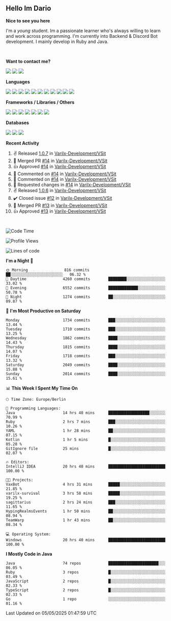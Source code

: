 <h2>Hello Im Dario</h2>

**Nice to see you here**

I'm a *young* student. Im a passionate learner who's always willing to learn and work across
programming. I'm currently into Backend & Discord Bot development. I mainly develop in Ruby and Java.

<br/>

**Want to contact me?**

<a href="https://github.com/knerio"><img src="https://img.shields.io/badge/-Github-blue?style=for-the-badge&logo=github&logoColor=white"/></a> <a href="https://discord.com/users/639416958923702292"><img src="https://img.shields.io/badge/-knerio-blue?style=for-the-badge&logo=discord&logoColor=white"/></a> <a href="https://twitch.tv/dopalos_"><img src="https://img.shields.io/badge/-twitch-blue?style=for-the-badge&logo=twitch&logoColor=white"/></a>

**Languages**

<img src="https://img.shields.io/badge/-Java-blue?style=for-the-badge&logo=java&logoColor=white"/> <img src="https://img.shields.io/badge/-Ruby-blue?style=for-the-badge&logo=Ruby&logoColor=white"/> <img src="https://img.shields.io/badge/-Git-blue?style=for-the-badge&logo=Git&logoColor=white"/> <img src="https://img.shields.io/badge/-HTML-blue?style=for-the-badge&logo=html5&logoColor=white"/> <img src="https://img.shields.io/badge/-CSS-blue?style=for-the-badge&logo=CSS3&logoColor=white"/> <img src="https://img.shields.io/badge/-Javascript-blue?style=for-the-badge&logo=javascript&logoColor=white"/> <img src="https://img.shields.io/badge/-Typescript-blue?style=for-the-badge&logo=TypeScript&logoColor=white"/> <img src="https://img.shields.io/badge/-Kotlin-blue?style=for-the-badge&logo=kotlin&logoColor=white"/> <img src="https://img.shields.io/badge/-SQL-blue?style=for-the-badge&logo=MYSQL&logoColor=white"/> <img src="https://img.shields.io/badge/-Markdown-blue?style=for-the-badge&logo=Markdown&logoColor=white"/> <img src="https://img.shields.io/badge/-JSON-blue?style=for-the-badge&logo=JSON&logoColor=white"/>
<br/>

 **Frameworks / Libraries / Others**

<img src="https://img.shields.io/badge/-Ruby_On_Rails-blue?style=for-the-badge&logo=ruby-on-rails&logoColor=white"/> <img src="https://img.shields.io/badge/-JDA-blue?style=for-the-badge&logo=JDA&logoColor=white"/> <img src="https://img.shields.io/badge/-Bootstrap-blue?style=for-the-badge&logo=Bootstrap&logoColor=white"/> <img src="https://img.shields.io/badge/-Node.JS-blue?style=for-the-badge&logo=node.js&logoColor=white"/> <img src="https://img.shields.io/badge/-React-blue?style=for-the-badge&logo=React&logoColor=white"/> <img src="https://img.shields.io/badge/-Express-blue?style=for-the-badge&logo=Express&logoColor=white"/> <img src="https://img.shields.io/badge/-Next.Js-blue?style=for-the-badge&logo=Next.Js&logoColor=white"/>

**Databases**

<img src="https://img.shields.io/badge/-MongoDB-blue?style=for-the-badge&logo=mongodb&logoColor=white"/> <img src="https://img.shields.io/badge/-MariaDB-blue?style=for-the-badge&logo=MariaDB&logoColor=white"/>
<img src="https://img.shields.io/badge/-PostgreSQL-blue?style=for-the-badge&logo=PostgreSQl&logoColor=white"/>

**Recent Activity**

<!--RECENT_ACTIVITY:start-->
1. ✌️ Released [1.0.7](https://github.com/Varilx-Development/VSit/releases/tag/1.0.7) in [Varilx-Development/VSit](https://github.com/Varilx-Development/VSit)<br>
2. 🎉 Merged PR [#14](https://github.com/Varilx-Development/VSit/pull/14) in [Varilx-Development/VSit](https://github.com/Varilx-Development/VSit)<br>
3. 👍 Approved [#14](https://github.com/Varilx-Development/VSit/pull/14#pullrequestreview-2815476502) in [Varilx-Development/VSit](https://github.com/Varilx-Development/VSit)<br>
4. 💬 Commented on [#14](https://github.com/Varilx-Development/VSit/pull/14#discussion_r2073755886) in [Varilx-Development/VSit](https://github.com/Varilx-Development/VSit)<br>
5. 💬 Commented on [#14](https://github.com/Varilx-Development/VSit/pull/14#discussion_r2073705985) in [Varilx-Development/VSit](https://github.com/Varilx-Development/VSit)<br>
6. 🔴 Requested changes in [#14](https://github.com/Varilx-Development/VSit/pull/14#pullrequestreview-2815270582) in [Varilx-Development/VSit](https://github.com/Varilx-Development/VSit)<br>
7. ✌️ Released [1.0.6](https://github.com/Varilx-Development/VSit/releases/tag/1.0.6) in [Varilx-Development/VSit](https://github.com/Varilx-Development/VSit)<br>
8. ✔️ Closed issue [#12](https://github.com/Varilx-Development/VSit/issues/12) in [Varilx-Development/VSit](https://github.com/Varilx-Development/VSit)<br>
9. 🎉 Merged PR [#13](https://github.com/Varilx-Development/VSit/pull/13) in [Varilx-Development/VSit](https://github.com/Varilx-Development/VSit)<br>
10. 👍 Approved [#13](https://github.com/Varilx-Development/VSit/pull/13#pullrequestreview-2814955334) in [Varilx-Development/VSit](https://github.com/Varilx-Development/VSit)<br>
<!--RECENT_ACTIVITY:end-->
 
#

<!--START_SECTION:waka-->
![Code Time](http://img.shields.io/badge/Code%20Time-1%2C105%20hrs%2040%20mins-blue)

![Profile Views](http://img.shields.io/badge/Profile%20Views-0-blue)

![Lines of code](https://img.shields.io/badge/From%20Hello%20World%20I%27ve%20Written-1.1%20million%20lines%20of%20code-blue)

**I'm a Night 🦉** 

```text
🌞 Morning                816 commits         ██░░░░░░░░░░░░░░░░░░░░░░░   06.32 % 
🌆 Daytime                4260 commits        ████████░░░░░░░░░░░░░░░░░   33.02 % 
🌃 Evening                6552 commits        █████████████░░░░░░░░░░░░   50.78 % 
🌙 Night                  1274 commits        ██░░░░░░░░░░░░░░░░░░░░░░░   09.87 % 
```
📅 **I'm Most Productive on Saturday** 

```text
Monday                   1734 commits        ███░░░░░░░░░░░░░░░░░░░░░░   13.44 % 
Tuesday                  1710 commits        ███░░░░░░░░░░░░░░░░░░░░░░   13.25 % 
Wednesday                1862 commits        ████░░░░░░░░░░░░░░░░░░░░░   14.43 % 
Thursday                 1815 commits        ████░░░░░░░░░░░░░░░░░░░░░   14.07 % 
Friday                   1718 commits        ███░░░░░░░░░░░░░░░░░░░░░░   13.32 % 
Saturday                 2049 commits        ████░░░░░░░░░░░░░░░░░░░░░   15.88 % 
Sunday                   2014 commits        ████░░░░░░░░░░░░░░░░░░░░░   15.61 % 
```


📊 **This Week I Spent My Time On** 

```text
🕑︎ Time Zone: Europe/Berlin

💬 Programming Languages: 
Java                     14 hrs 40 mins      ██████████████████░░░░░░░   70.99 % 
Ruby                     2 hrs 7 mins        ███░░░░░░░░░░░░░░░░░░░░░░   10.26 % 
YAML                     1 hr 28 mins        ██░░░░░░░░░░░░░░░░░░░░░░░   07.15 % 
Kotlin                   1 hr 5 mins         █░░░░░░░░░░░░░░░░░░░░░░░░   05.28 % 
GitIgnore file           25 mins             █░░░░░░░░░░░░░░░░░░░░░░░░   02.07 % 

🔥 Editors: 
IntelliJ IDEA            20 hrs 40 mins      █████████████████████████   100.00 % 

🐱‍💻 Projects: 
VaxBot                   4 hrs 31 mins       █████░░░░░░░░░░░░░░░░░░░░   21.85 % 
varilx-survival          3 hrs 58 mins       █████░░░░░░░░░░░░░░░░░░░░   19.25 % 
sagittarius              2 hrs 24 mins       ███░░░░░░░░░░░░░░░░░░░░░░   11.65 % 
HypingRealmsEvents       1 hr 50 mins        ██░░░░░░░░░░░░░░░░░░░░░░░   08.94 % 
TeamWarp                 1 hr 43 mins        ██░░░░░░░░░░░░░░░░░░░░░░░   08.34 % 

💻 Operating System: 
Windows                  20 hrs 40 mins      █████████████████████████   100.00 % 
```

**I Mostly Code in Java** 

```text
Java                     74 repos            ██████████████████████░░░   86.05 % 
Ruby                     3 repos             █░░░░░░░░░░░░░░░░░░░░░░░░   03.49 % 
JavaScript               2 repos             █░░░░░░░░░░░░░░░░░░░░░░░░   02.33 % 
TypeScript               2 repos             █░░░░░░░░░░░░░░░░░░░░░░░░   02.33 % 
Go                       1 repo              ░░░░░░░░░░░░░░░░░░░░░░░░░   01.16 % 
```




 Last Updated on 05/05/2025 01:47:59 UTC
<!--END_SECTION:waka-->

